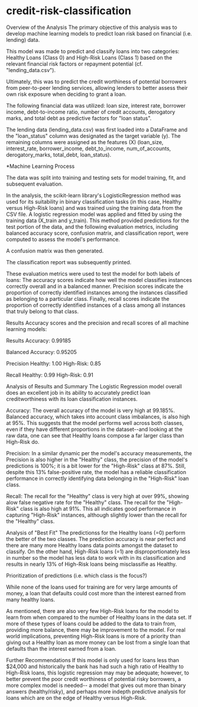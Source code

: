 # credit-risk-classification
Overview of the Analysis
The primary objective of this analysis was to develop machine learning models to predict loan risk based on financial (i.e. lending) data.

This model was made to predict and classify loans into two categories: Healthy Loans (Class 0) and High-Risk Loans (Class 1) based on the relevant financial risk factors or repayment potential (cf. "lending_data.csv").

Ultimately, this was to predict the credit worthiness of potential borrowers from peer-to-peer lending services, allowing lenders to better assess their own risk exposure when deciding to grant a loan.

The following financial data was utilized: loan size, interest rate, borrower income, debt-to-income ratio, number of credit accounts, derogatory marks, and total debt as predictive factors for "loan status".

The lending data (lending_data.csv) was first loaded into a DataFrame and the "loan_status" column was designated as the target variable (y). The remaining columns were assigned as the features (X) (loan_size, interest_rate, borrower_income, debt_to_income, num_of_accounts, derogatory_marks, total_debt, loan_status).

*Machine Learning Process

The data was split into training and testing sets for model training, fit, and subsequent evaluation.

In the analysis, the scikit-learn library's LogisticRegression method was used for its suitability in binary classification tasks (in this case, Healthy versus High-Risk loans) and was trained using the training data from the CSV file. A logistic regression model was applied and fitted by using the training data (X_train and y_train). This method provided predictions for the test portion of the data, and the following evaluation metrics, including balanced accuracy score, confusion matrix, and classification report, were computed to assess the model's performance.

A confusion matrix was then generated.

The classification report was subsequently printed.

These evaluation metrics were used to test the model for both labels of loans: The accuracy scores indicate how well the model classifies instances correctly overall and in a balanced manner. Precision scores indicate the proportion of correctly identified instances among the instances classified as belonging to a particular class. Finally, recall scores indicate the proportion of correctly identified instances of a class among all instances that truly belong to that class.

Results
Accuracy scores and the precision and recall scores of all machine learning models:

Results Accuracy: 0.99185

Balanced Accuracy: 0.95205

Precision Healthy: 1.00 High-Risk: 0.85

Recall Healthy: 0.99 High-Risk: 0.91

Analysis of Results and Summary
The Logistic Regression model overall does an excellent job in its ability to accurately predict loan creditworthiness with its loan classification instances.

Accuracy: The overall accuracy of the model is very high at 99.185%. Balanced accuracy, which takes into account class imbalances, is also high at 95%. This suggests that the model performs well across both classes, even if they have different proportions in the dataset--and looking at the raw data, one can see that Healthy loans compose a far larger class than High-Risk do.

Precision: In a similar dynamic per the model's accuracy measurements, the Precision is also higher in the "Healthy" class, the precision of the model's predictions is 100%; it is a bit lower for the "High-Risk" class at 87%. Still, despite this 13% false-positive rate, the model has a reliable classification performance in correctly identifying data belonging in the "High-Risk" loan class.

Recall: The recall for the "Healthy" class is very high at over 99%, showing alow false negative rate for the "Healthy" class. The recall for the "High-Risk" class is also high at 91%. This all indicates good performance in capturing "High-Risk" instances, although slightly lower than the recall for the "Healthy" class.

Analysis of "Best Fit" The predictionss for the Healthy loans (=0) perform the better of the two classes. The prediction accuracy is near perfect and there are many more Healthy loans data points amongst the dataset to classify. On the other hand, High-Risk loans (=1) are disproportionately less in number so the model has less data to work with in its classification and results in nearly 13% of High-Risk loans being misclassifie as Healthy.

Prioritization of predictions (i.e. which class is the focus?)

While none of the loans used for training are for very large amounts of money, a loan that defaults could cost more than the interest earned from many healthy loans.

As mentioned, there are also very few High-Risk loans for the model to learn from when compared to the number of Healthy loans in the data set. If more of these types of loans could be added to the data to train from, providing more balance, there may be improvement to the model. For real world implications, preventing High-Risk loans is more of a priority than giving out a Healthy loan as more money can be lost from a single loan that defaults than the interest earned from a loan.

Further Recommendations If this model is only used for loans less than $24,000 and historically the bank has had such a high ratio of Healthy to High-Risk loans, this logistic regression may may be adequate; however, to better prevent the poor credit worthiness of potential risky borrowers, a more complex model is needed-- a model that gives out more than binary answers (healthy/risky), and perhaps more indepth predictive analysis for loans which are on the edge of Healthy versus High-Risk.
